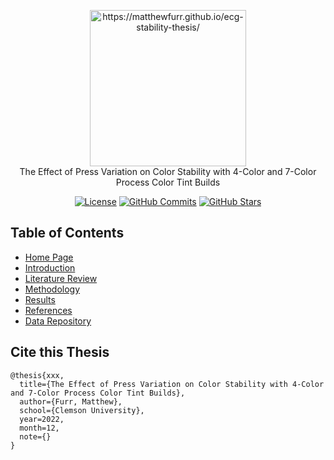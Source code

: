 <p align="center">
  <a href="https://matthewfurr.github.io/ecg-stability-thesis/" target="_blank">
    <img src="https://matthewfurr.github.io/vuepress-test/pms-guide.svg" alt="https://matthewfurr.github.io/ecg-stability-thesis/" style="width: 250px;"><br/>
  </a>
    The Effect of Press Variation on Color Stability with 4-Color and 7-Color Process Color Tint Builds
</p>

<p align="center">
    <a href="https://github.com/matthewfurr/ecg-stability-thesis/blob/publish/LICENSE"><img src="https://img.shields.io/github/license/matthewfurr/ecg-stability-thesis" alt="License"></a>
    <a href="https://github.com/matthewfurr/ecg-stability-thesis"><img alt="GitHub Commits" src="https://img.shields.io/github/last-commit/matthewfurr/ecg-stability-thesis"></a>
    <a href="https://github.com/matthewfurr/ecg-stability-thesis"><img src="https://img.shields.io/github/stars/matthewfurr/ecg-stability-thesis" alt="GitHub Stars"></a>
</p>

## Table of Contents

* [Home Page](https://matthewfurr.github.io/ecg-stability-thesis/docs/)
* [Introduction](https://matthewfurr.github.io/ecg-stability-thesis/docs/intro/)
* [Literature Review](https://matthewfurr.github.io/ecg-stability-thesis/docs/litreview)
* [Methodology](https://matthewfurr.github.io/ecg-stability-thesis/docs/methodology/)
* [Results](https://matthewfurr.github.io/ecg-stability-thesis/docs/results/)
* [References](https://matthewfurr.github.io/ecg-stability-thesis/docs/references/)
* [Data Repository](https://github.com/matthewfurr/ecg-stability-data)

## Cite this Thesis

```
@thesis{xxx,
  title={The Effect of Press Variation on Color Stability with 4-Color and 7-Color Process Color Tint Builds},
  author={Furr, Matthew},
  school={Clemson University},
  year=2022,
  month=12,
  note={}
}
```
